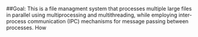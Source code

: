 ##Goal:
This is a file managment system that processes multiple large files in parallel using multiprocessing and multithreading, while employing inter-process communication (IPC) mechanisms for message passing between processes. 
How
